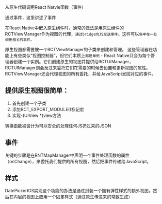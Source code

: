从原生代码调用React Natvie函数（事件）

通过事件，这里讲述了事件

在React Native中嵌入原生组件时，通常的做法是用原生组件的RCTViewManager作为视图的代理，`通过bridge向JS发送事件`。这样可以`集中在一处调用相关的事件。`

原生视图都需要被一个RCTViewManager的子类来创建和管理。
这些管理器在功能上有些类似“视图控制器”，但它们本质上`都是单例` - React Native只会为每个管理器创建一个实例。它们创建原生的视图并提供给RCTUIManager，RCTUIManager则会反过来委托它们在需要的时候去设置和更新视图的属性。RCTViewManager还会代理视图的所有委托，并给JavaScript发回对应的事件。

## 提供原生视图很简单：

1. 首先创建一个子类
2. 添加RCT_EXPORT_MODULE()标记宏
3. 实现-(UIView \*)view方法


转换函数被设计为可以安全的处理任何JS扔过来的JSON

## 事件

关键的步骤是在RNTMapManager中声明一个事件处理函数的属性（onChange），来委托我们提供的所有视图，然后把事件传递给JavaScript。

## 样式
DatePickerIOS实现这个功能的办法是通过封装一个拥有弹性样式的额外视图，然后在内层的视图上应用一个固定样式（通过原生传递来的常数生成）